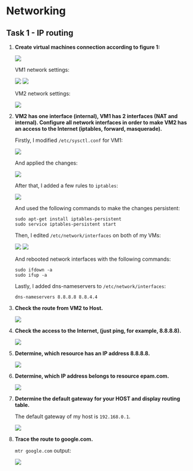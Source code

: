 # Networking

## Task 1 - IP routing

1. **Create virtual machines connection according to figure 1:**

    ![](images/figure_1.png)

    VM1 network settings: 

    ![](images/VM1_1.png)
    ![](images/VM1_2.png)

    VM2 network settings:

    ![](images/VM2.png)

2. **VM2 has one interface (internal), VM1 has 2 interfaces (NAT and internal). Configure all network interfaces in order to make VM2 has an access to the Internet (iptables, forward, masquerade).**

    Firstly, I modified `/etc/sysctl.conf` for VM1:

    ![](images/sysctl_conf.png)

    And applied the changes:

    ![](images/sysctl_p.png)

    After that, I added a few rules to `iptables`:

    ![](images/iptables.png)

    And used the following commands to make the changes persistent:

    ```
    sudo apt-get install iptables-persistent
    sudo service iptables-persistent start
    ```

    Then, I edited `/etc/network/interfaces` on both of my VMs:

    ![](images/vm1_interface_config.png)
    ![](images/vm2_interface_config.png)

    And rebooted network interfaces with the following commands:

    ```
    sudo ifdown -a
    sudo ifup -a
    ```

    Lastly, I added dns-nameservers to `/etc/network/interfaces`:

    ```
    dns-nameservers 8.8.8.8 8.8.4.4
    ```

3. **Check the route from VM2 to Host.**

    ![](images/route.png)

4. **Check the access to the Internet, (just ping, for example, 8.8.8.8).**

    ![](images/ping_8888.png)

5. **Determine, which resource has an IP address 8.8.8.8.**

    ![](images/host_8888.png)

6. **Determine, which IP address belongs to resource epam.com.**

    ![](images/nslookup.png)

7. **Determine the default gateway for your HOST and display routing table.**

    The default gateway of my host is `192.168.0.1`.

    ![](images/default_gateway.png)

8. **Trace the route to google.com.**

    `mtr google.com` output:

    ![](images/trace_route_google.png)